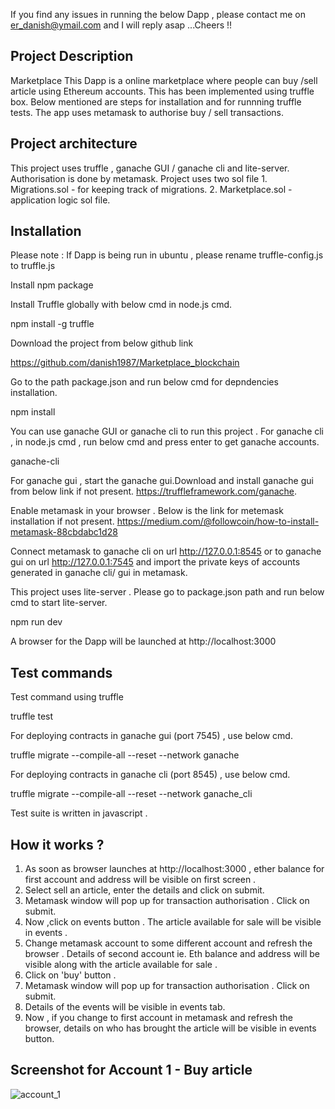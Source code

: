 If you find any issues in running the below Dapp , please contact me on er_danish@ymail.com and I will reply asap ...Cheers !!

## Project Description

Marketplace
This Dapp is a online marketplace where people can buy /sell article using Ethereum accounts. This has been implemented using truffle box. Below mentioned are steps for installation and for runnning truffle tests. The app uses metamask to authorise buy / sell transactions.

## Project architecture

This project uses truffle , ganache GUI / ganache cli and lite-server. Authorisation is done by metamask. 
Project uses two sol file 
    1.  Migrations.sol - for keeping track of migrations.
    2.  Marketplace.sol - application logic sol file.

## Installation

Please note : If Dapp is being run in ubuntu , please rename truffle-config.js to truffle.js

Install npm package

Install Truffle globally with below cmd in node.js cmd.

   npm install -g truffle

Download the project from below github link

   https://github.com/danish1987/Marketplace_blockchain

Go to the path package.json and run below cmd for depndencies installation.

   npm install

You can use ganache GUI or ganache cli to run this project .
For ganache cli , in node.js cmd , run below cmd and press enter to get ganache accounts.

  ganache-cli

For ganache gui , start the ganache gui.Download and install ganache gui from below link if not present.
   https://truffleframework.com/ganache.

Enable metamask in your browser . Below is the link for metemask installation if not present.
   https://medium.com/@followcoin/how-to-install-metamask-88cbdabc1d28

Connect metamask to ganache cli on url http://127.0.0.1:8545 or to ganache gui on url http://127.0.0.1:7545   and import the private keys of accounts generated in ganache cli/ gui in metamask.

This project uses lite-server . Please go to package.json path and run below cmd to start lite-server.

   npm run dev

A browser for the Dapp will be launched at http://localhost:3000 

## Test commands

Test command using truffle

   truffle test

For deploying contracts in ganache gui (port 7545) , use below cmd.

   truffle migrate --compile-all --reset --network ganache

For deploying contracts in ganache cli (port 8545) , use below cmd.

   truffle migrate --compile-all --reset --network ganache_cli

Test suite is written in javascript .

## How it works ?

1.  As soon as browser launches at http://localhost:3000 , ether balance for first account and address will be visible on first screen .
2.  Select sell an article, enter the details and click on submit.
3.  Metamask window will pop up for transaction authorisation . Click on submit.
3.  Now ,click on events button . The article available for sale will be visible in events .
4.  Change metamask account to some different account and refresh the browser . Details of second account ie. Eth balance and address will be visible along with the article available for sale .
5.  Click on 'buy' button .
6.  Metamask window will pop up for transaction authorisation . Click on submit.
7.  Details of the events will be visible in events tab.
8.  Now , if you change to first account in metamask and refresh the browser, details on who has brought the article will be visible in events button.

## Screenshot for Account 1 - Buy article

![account_1](https://user-images.githubusercontent.com/33827810/44811615-ad233080-abf2-11e8-8d64-8f3a15bf4c58.JPG)
